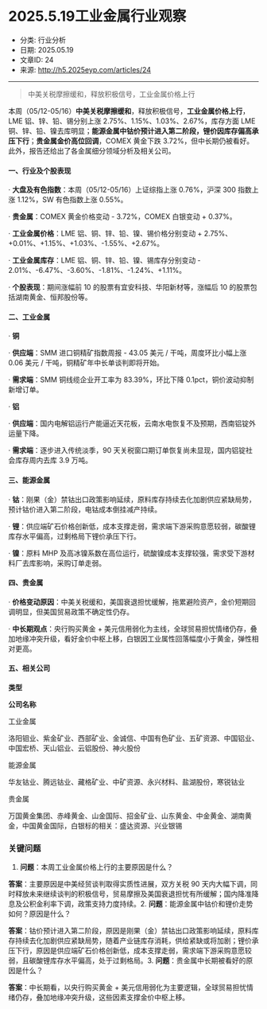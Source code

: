 # 2025.5.19工业金属行业观察
- 分类: 行业分析
- 日期: 2025.05.19
- 文章ID: 24
- 来源: http://h5.2025eyp.com/articles/24

---

> 中美关税摩擦缓和，释放积极信号，工业金属价格上行

本周（05/12-05/16）**中美关税摩擦缓和**，释放积极信号，**工业金属价格上行**，LME 铝、锌、铅、锡分别上涨 2.75%、1.15%、1.03%、2.67%，库存方面 LME 铜、锌、铅、镍去库明显；**能源金属中钴价预计进入第二阶段，锂价因库存偏高承压下行**；**贵金属金价高位回调**，COMEX 黄金下跌 3.72%，但中长期仍被看好。此外，报告还给出了各金属细分领域分析及相关公司。

#### **一、行业及个股表现**

· **大盘及有色指数**：本周（05/12-05/16）上证综指上涨 0.76%，沪深 300 指数上涨 1.12%，SW 有色指数上涨 0.55%。

· **贵金属**：COMEX 黄金价格变动 - 3.72%，COMEX 白银变动 + 0.37%。

· **工业金属价格**：LME 铝、铜、锌、铅、镍、锡价格分别变动 + 2.75%、+0.01%、+1.15%、+1.03%、-1.55%、+2.67%。

· **工业金属库存**：LME 铝、铜、锌、铅、镍、锡库存分别变动 - 2.01%、-6.47%、-3.60%、-1.81%、-1.24%、+1.11%。

· **个股表现**：期间涨幅前 10 的股票有宜安科技、华阳新材等，涨幅后 10 的股票包括湖南黄金、恒邦股份等。

#### **二、工业金属**

· **铜**

· **供应端**：SMM 进口铜精矿指数周报 - 43.05 美元 / 干吨，周度环比小幅上涨 0.06 美元 / 干吨，铜精矿年中长单谈判即将开始。

· **需求端**：SMM 铜线缆企业开工率为 83.39%，环比下降 0.1pct，铜价波动抑制新增订单。

· **铝**

· **供应端**：国内电解铝运行产能逼近天花板，云南水电恢复不及预期，西南铝锭外运量下降。

· **需求端**：逐步进入传统淡季，90 天关税窗口期订单恢复尚未显现，国内铝锭社会库存周内去库 3.9 万吨。

#### **三、能源金属**

· **钴**：刚果（金）禁钴出口政策影响延续，原料库存持续去化加剧供应紧缺局势，预计钴价进入第二阶段，电钴成本倒挂减产持续。

· **锂**：供应端矿石价格创新低，成本支撑走弱，需求端下游采购意愿较弱，碳酸锂库存水平偏高，过剩格局下锂价承压下行。

· **镍**：原料 MHP 及高冰镍系数在高位运行，硫酸镍成本支撑较强，需求受下游材料厂去库影响，采购订单走弱。

#### **四、贵金属**

· **价格变动原因**：中美关税缓和，美国衰退担忧缓解，拖累避险资产，金价短期回调明显，但美国贸易政策不确定性仍存。

· **中长期观点**：央行购买黄金 + 美元信用弱化为主线，全球贸易担忧情绪仍存，叠加地缘冲突升级，看好金价中枢上移，白银因工业属性回落幅度小于黄金，弹性相对更高。

#### **五、相关公司**

**类型**

**公司名称**

工业金属

洛阳钼业、紫金矿业、西部矿业、金诚信、中国有色矿业、五矿资源、中国铝业、中国宏桥、天山铝业、云铝股份、神火股份

能源金属

华友钴业、腾远钴业、藏格矿业、中矿资源、永兴材料、盐湖股份，寒锐钴业

贵金属

万国黄金集团、赤峰黄金、山金国际、招金矿业、山东黄金、中金黄金、湖南黄金，中国黄金国际，白银标的相关：盛达资源、兴业银锡

### **关键问题**

1. **问题**：本周工业金属价格上行的主要原因是什么？

**答案**：主要原因是中美经贸谈判取得实质性进展，双方关税 90 天内大幅下调，同时释放未来继续谈判的积极信号，贸易摩擦及美国衰退担忧有所缓解；国内降准降息及公积金利率下调，政策支持力度持续。2. **问题**：能源金属中钴价和锂价走势如何？原因是什么？

**答案**：钴价预计进入第二阶段，原因是刚果（金）禁钴出口政策影响延续，原料库存持续去化加剧供应紧缺局势，随着产业链库存消耗，供给紧缺或将加剧；锂价承压下行，原因是供应端矿石价格创新低，成本支撑走弱，需求端下游采购意愿较弱，且碳酸锂库存水平偏高，处于过剩格局。3. **问题**：贵金属中长期被看好的原因是什么？

**答案**：中长期看，以央行购买黄金 + 美元信用弱化为主要逻辑，全球贸易担忧情绪仍存，叠加地缘冲突升级，这些因素支撑金价中枢上移。
